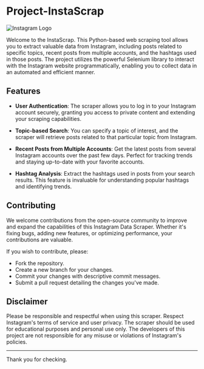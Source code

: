 # Project-InstaScrap

![Instagram Logo](https://upload.wikimedia.org/wikipedia/commons/thumb/a/a5/Instagram_icon.png/240px-Instagram_icon.png)

Welcome to the InstaScrap. This Python-based web scraping tool allows you to extract valuable data from Instagram, including posts related to specific topics, recent posts from multiple accounts, and the hashtags used in those posts. The project utilizes the powerful Selenium library to interact with the Instagram website programmatically, enabling you to collect data in an automated and efficient manner.

## Features

- **User Authentication**: The scraper allows you to log in to your Instagram account securely, granting you access to private content and extending your scraping capabilities.

- **Topic-based Search**: You can specify a topic of interest, and the scraper will retrieve posts related to that particular topic from Instagram.

- **Recent Posts from Multiple Accounts**: Get the latest posts from several Instagram accounts over the past few days. Perfect for tracking trends and staying up-to-date with your favorite accounts.

- **Hashtag Analysis**: Extract the hashtags used in posts from your search results. This feature is invaluable for understanding popular hashtags and identifying trends.

## Contributing

We welcome contributions from the open-source community to improve and expand the capabilities of this Instagram Data Scraper. Whether it's fixing bugs, adding new features, or optimizing performance, your contributions are valuable.

If you wish to contribute, please:

- Fork the repository.
- Create a new branch for your changes.
- Commit your changes with descriptive commit messages.
- Submit a pull request detailing the changes you've made.

## Disclaimer

Please be responsible and respectful when using this scraper. Respect Instagram's terms of service and user privacy. The scraper should be used for educational purposes and personal use only. The developers of this project are not responsible for any misuse or violations of Instagram's policies.

---

Thank you for checking.
